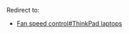 Redirect to:

*   [Fan speed control#ThinkPad laptops](/index.php/Fan_speed_control#ThinkPad_laptops "Fan speed control")